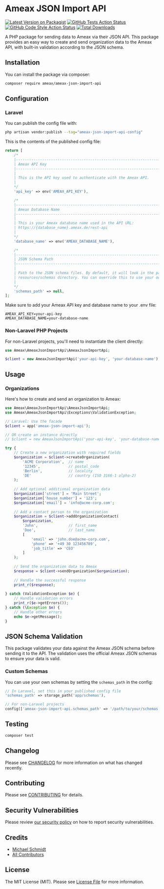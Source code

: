 # Ameax JSON Import API

[![Latest Version on Packagist](https://img.shields.io/packagist/v/ameax/ameax-json-import-api.svg?style=flat-square)](https://packagist.org/packages/ameax/ameax-json-import-api)
[![GitHub Tests Action Status](https://img.shields.io/github/actions/workflow/status/ameax/ameax-json-import-api/run-tests.yml?branch=main&label=tests&style=flat-square)](https://github.com/ameax/ameax-json-import-api/actions?query=workflow%3Arun-tests+branch%3Amain)
[![GitHub Code Style Action Status](https://img.shields.io/github/actions/workflow/status/ameax/ameax-json-import-api/fix-php-code-style-issues.yml?branch=main&label=code%20style&style=flat-square)](https://github.com/ameax/ameax-json-import-api/actions?query=workflow%3A"Fix+PHP+code+style+issues"+branch%3Amain)
[![Total Downloads](https://img.shields.io/packagist/dt/ameax/ameax-json-import-api.svg?style=flat-square)](https://packagist.org/packages/ameax/ameax-json-import-api)

A PHP package for sending data to Ameax via their JSON API. This package provides an easy way to create and send organization data to the Ameax API, with built-in validation according to the JSON schema.

## Installation

You can install the package via composer:

```bash
composer require ameax/ameax-json-import-api
```

## Configuration

### Laravel

You can publish the config file with:

```bash
php artisan vendor:publish --tag="ameax-json-import-api-config"
```

This is the contents of the published config file:

```php
return [
    /*
    |--------------------------------------------------------------------------
    | Ameax API Key
    |--------------------------------------------------------------------------
    |
    | This is the API key used to authenticate with the Ameax API.
    |
    */
    'api_key' => env('AMEAX_API_KEY'),

    /*
    |--------------------------------------------------------------------------
    | Ameax Database Name
    |--------------------------------------------------------------------------
    |
    | This is your Ameax database name used in the API URL:
    | https://{database_name}.ameax.de/rest-api
    |
    */
    'database_name' => env('AMEAX_DATABASE_NAME'),

    /*
    |--------------------------------------------------------------------------
    | JSON Schema Path
    |--------------------------------------------------------------------------
    |
    | Path to the JSON schema files. By default, it will look in the package's
    | resources/schemas directory. You can override this to use your own schemas.
    |
    */
    'schemas_path' => null,
];
```

Make sure to add your Ameax API key and database name to your .env file:

```
AMEAX_API_KEY=your-api-key
AMEAX_DATABASE_NAME=your-database-name
```

### Non-Laravel PHP Projects

For non-Laravel projects, you'll need to instantiate the client directly:

```php
use Ameax\AmeaxJsonImportApi\AmeaxJsonImportApi;

$client = new AmeaxJsonImportApi('your-api-key', 'your-database-name');
```

## Usage

### Organizations

Here's how to create and send an organization to Ameax:

```php
use Ameax\AmeaxJsonImportApi\AmeaxJsonImportApi;
use Ameax\AmeaxJsonImportApi\Exceptions\ValidationException;

// Laravel: Use the facade
$client = app('ameax-json-import-api');

// OR create an instance directly
// $client = new AmeaxJsonImportApi('your-api-key', 'your-database-name');

try {
    // Create a new organization with required fields
    $organization = $client->createOrganization(
        'ACME Corporation',  // name
        '12345',             // postal_code
        'Berlin',            // locality
        'DE'                 // country (ISO 3166-1 alpha-2)
    );
    
    // Add optional additional organization data
    $organization['street'] = 'Main Street';
    $organization['house_number'] = '123';
    $organization['email'] = 'info@acme-corp.com';
    
    // Add a contact person to the organization
    $organization = $client->addOrganizationContact(
        $organization,
        'John',              // first_name
        'Doe',               // last_name
        [
            'email' => 'john.doe@acme-corp.com',
            'phone' => '+49 30 123456789',
            'job_title' => 'CEO'
        ]
    );
    
    // Send the organization data to Ameax
    $response = $client->sendOrganization($organization);
    
    // Handle the successful response
    print_r($response);
    
} catch (ValidationException $e) {
    // Handle validation errors
    print_r($e->getErrors());
} catch (\Exception $e) {
    // Handle other errors
    echo $e->getMessage();
}
```

## JSON Schema Validation

This package validates your data against the Ameax JSON schema before sending it to the API. The validation uses the official Ameax JSON schemas to ensure your data is valid.

### Custom Schemas

You can use your own schemas by setting the `schemas_path` in the config:

```php
// In Laravel, set this in your published config file
'schemas_path' => storage_path('app/schemas'),

// For non-Laravel projects
config(['ameax-json-import-api.schemas_path' => '/path/to/your/schemas']);
```

## Testing

```bash
composer test
```

## Changelog

Please see [CHANGELOG](CHANGELOG.md) for more information on what has changed recently.

## Contributing

Please see [CONTRIBUTING](CONTRIBUTING.md) for details.

## Security Vulnerabilities

Please review [our security policy](../../security/policy) on how to report security vulnerabilities.

## Credits

- [Michael Schmidt](https://github.com/69188126+ms-aranes)
- [All Contributors](../../contributors)

## License

The MIT License (MIT). Please see [License File](LICENSE.md) for more information.
